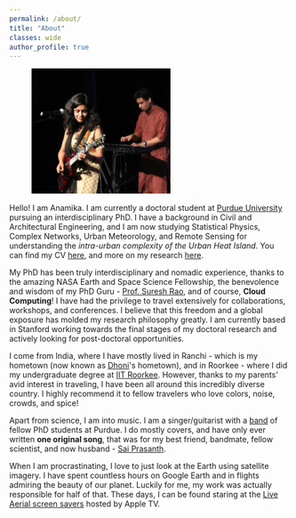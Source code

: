 ```yaml
---
permalink: /about/
title: "About"
classes: wide
author_profile: true
---
```



<figure style="width: 250px" class="align-right">
  <img src="assets/music/Me-Prash.jpg" alt="">
</figure>


Hello! I am Anamika. I am currently a doctoral student at [Purdue University](https://www.purdue.edu) pursuing an interdisciplinary PhD. I have a background in Civil and Architectural Engineering, and I am now studying Statistical Physics, Complex Networks, Urban Meteorology, and Remote Sensing for understanding the *intra-urban complexity of the Urban Heat Island*. You can find my CV [here](assets/files/CV_2019_JSMF.pdf), and more on my research [here](/research/).

My PhD has been truly interdisciplinary and nomadic experience, thanks to the amazing NASA Earth and Space Science Fellowship, the benevolence and wisdom of my PhD Guru - [Prof. Suresh Rao](https://engineering.purdue.edu/CE/People/view_person?resource_id=2131), and of course, **Cloud Computing**! I have had the privilege to travel extensively for collaborations, workshops, and conferences. I believe that this freedom and a global exposure has molded my research philosophy greatly. I am currently based in Stanford working towards the final stages of my doctoral research and actively looking for post-doctoral opportunities.

I come from India, where I have mostly lived in Ranchi - which is my hometown (now known as [Dhoni](https://en.wikipedia.org/wiki/MS_Dhoni)'s hometown), and in Roorkee - where I did my undergraduate degree at [IIT Roorkee](https://www.iitr.ac.in/). However, thanks to my parents' avid interest in traveling, I have been all around this incredibly diverse country. I highly recommend it to fellow travelers who love colors, noise, crowds, and spice!

Apart from science, I am into music. I am a singer/guitarist with a [band](/music/) of fellow PhD students at Purdue. I do mostly covers, and have only ever written **one original song**, that was for my best friend, bandmate, fellow scientist, and now husband - [Sai Prasanth](https://sites.google.com/view/saiprasanth).

When I am procrastinating, I love to just look at the Earth using satellite imagery. I have spent countless hours on Google Earth and in flights admiring the beauty of our planet. Luckily for me, my work was actually responsible for half of that. These days, I can be found staring at the [Live Aerial screen savers](https://support.apple.com/en-us/HT208992) hosted by Apple TV.
